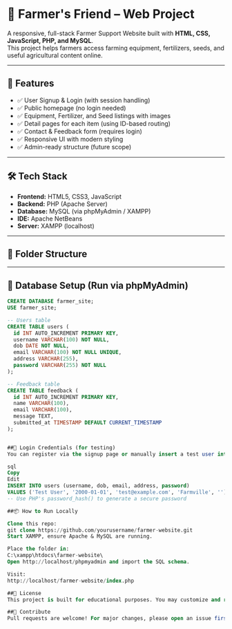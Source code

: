 # 🌾 Farmer's Friend – Web Project

A responsive, full-stack Farmer Support Website built with **HTML, CSS, JavaScript, PHP, and MySQL**.  
This project helps farmers access farming equipment, fertilizers, seeds, and useful agricultural content online.

---

## 🚀 Features

- ✅ User Signup & Login (with session handling)
- ✅ Public homepage (no login needed)
- ✅ Equipment, Fertilizer, and Seed listings with images
- ✅ Detail pages for each item (using ID-based routing)
- ✅ Contact & Feedback form (requires login)
- ✅ Responsive UI with modern styling
- ✅ Admin-ready structure (future scope)

---

## 🛠️ Tech Stack

- **Frontend:** HTML5, CSS3, JavaScript
- **Backend:** PHP (Apache Server)
- **Database:** MySQL (via phpMyAdmin / XAMPP)
- **IDE:** Apache NetBeans
- **Server:** XAMPP (localhost)

---

## 📁 Folder Structure




---

## 🧩 Database Setup (Run via phpMyAdmin)

```sql
CREATE DATABASE farmer_site;
USE farmer_site;

-- Users table
CREATE TABLE users (
  id INT AUTO_INCREMENT PRIMARY KEY,
  username VARCHAR(100) NOT NULL,
  dob DATE NOT NULL,
  email VARCHAR(100) NOT NULL UNIQUE,
  address VARCHAR(255),
  password VARCHAR(255) NOT NULL
);

-- Feedback table
CREATE TABLE feedback (
  id INT AUTO_INCREMENT PRIMARY KEY,
  name VARCHAR(100),
  email VARCHAR(100),
  message TEXT,
  submitted_at TIMESTAMP DEFAULT CURRENT_TIMESTAMP
);


##🔐 Login Credentials (for testing)
You can register via the signup page or manually insert a test user into the database:

sql
Copy
Edit
INSERT INTO users (username, dob, email, address, password)
VALUES ('Test User', '2000-01-01', 'test@example.com', 'Farmville', ''); 
-- Use PHP's password_hash() to generate a secure password

##📦 How to Run Locally

Clone this repo:
git clone https://github.com/yourusername/farmer-website.git
Start XAMPP, ensure Apache & MySQL are running.

Place the folder in:
C:\xampp\htdocs\farmer-website\
Open http://localhost/phpmyadmin and import the SQL schema.

Visit:
http://localhost/farmer-website/index.php

##📝 License
This project is built for educational purposes. You may customize and reuse with credit.

##🙌 Contribute
Pull requests are welcome! For major changes, please open an issue first to discuss what you’d like to change.
